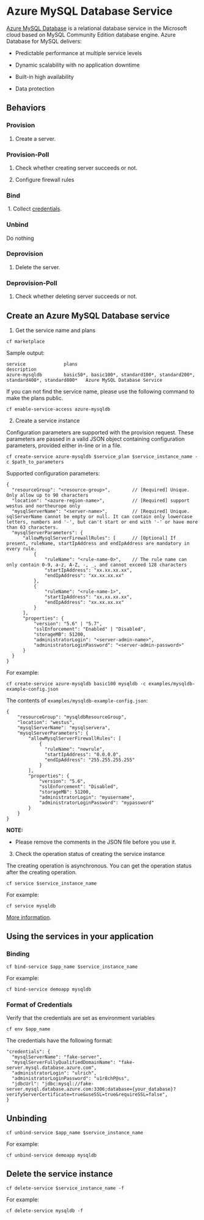 ﻿# Azure MySQL Database Service

[Azure MySQL Database](https://azure.microsoft.com/en-us/services/mysql) is a relational database service in the Microsoft cloud based on MySQL Community Edition database engine. Azure Database for MySQL delivers:

  * Predictable performance at multiple service levels
  
  * Dynamic scalability with no application downtime
  
  * Built-in high availability
  
  * Data protection

## Behaviors

### Provision
  
  1. Create a server.
  
### Provision-Poll
  
  1. Check whether creating server succeeds or not.
  
  2. Configure firewall rules
  
### Bind
  
  1. Collect [credentials](./azure-mysql-db.md#format-of-credentials).
  
### Unbind

  Do nothing
  
### Deprovision

  1. Delete the server.

### Deprovision-Poll

  1. Check whether deleting server succeeds or not.

## Create an Azure MySQL Database service

1. Get the service name and plans

  ```
  cf marketplace
  ```

  Sample output:

  ```
  service              plans                                                                         description
  azure-mysqldb        basic50*, basic100*, standard100*, standard200*, standard400*, standard800*   Azure MySQL Database Service
  ```

  If you can not find the service name, please use the following command to make the plans public.

  ```
  cf enable-service-access azure-mysqldb
  ```

2. Create a service instance

  Configuration parameters are supported with the provision request. These parameters are passed in a valid JSON object containing configuration parameters, provided either in-line or in a file.

  ```
  cf create-service azure-mysqldb $service_plan $service_instance_name -c $path_to_parameters
  ```

  Supported configuration parameters:

  ```
  {
    "resourceGroup": "<resource-group>",        // [Required] Unique. Only allow up to 90 characters
    "location": "<azure-region-name>",          // [Required] support westus and northeurope only
    "mysqlServerName": "<server-name>",         // [Required] Unique. sqlServerName cannot be empty or null. It can contain only lowercase letters, numbers and '-', but can't start or end with '-' or have more than 63 characters. 
    "mysqlServerParameters": {
        "allowMysqlServerFirewallRules": [      // [Optional] If present, ruleName, startIpAddress and endIpAddress are mandatory in every rule.
            {
                "ruleName": "<rule-name-0>",    // The rule name can only contain 0-9, a-z, A-Z, -, _, and cannot exceed 128 characters
                "startIpAddress": "xx.xx.xx.xx",
                "endIpAddress": "xx.xx.xx.xx"
            },
            {
                "ruleName": "<rule-name-1>",
                "startIpAddress": "xx.xx.xx.xx",
                "endIpAddress": "xx.xx.xx.xx"
            }
        ],
        "properties": {
            "version": "5.6" | "5.7",
            "sslEnforcement": "Enabled" | "Disabled",
            "storageMB": 51200,
            "administratorLogin": "<server-admin-name>",
            "administratorLoginPassword": "<server-admin-password>"
        }
    }
  }
  ```

  For example:

  ```
  cf create-service azure-mysqldb basic100 mysqldb -c examples/mysqldb-example-config.json
  ```

  The contents of `examples/mysqldb-example-config.json`:

  ```
  {
      "resourceGroup": "mysqldbResourceGroup",
      "location": "westus",
      "mysqlServerName": "mysqlservera",
      "mysqlServerParameters": {
          "allowMysqlServerFirewallRules": [
              {
                "ruleName": "newrule",
                "startIpAddress": "0.0.0.0",
                "endIpAddress": "255.255.255.255"
              }
          ],
          "properties": {
              "version": "5.6",
              "sslEnforcement": "Disabled",
              "storageMB": 51200,
              "administratorLogin": "myusername",
              "administratorLoginPassword": "mypassword"
          }
      }
  }
  ```

**NOTE:**

  * Please remove the comments in the JSON file before you use it.

3. Check the operation status of creating the service instance

  The creating operation is asynchronous. You can get the operation status after the creating operation.

  ```
  cf service $service_instance_name
  ```

  For example:

  ```
  cf service mysqldb
  ```

[More information](http://docs.cloudfoundry.org/devguide/services/managing-services.html#create).

## Using the services in your application

### Binding

  ```
  cf bind-service $app_name $service_instance_name
  ```

  For example:

  ```
  cf bind-service demoapp mysqldb
  ```

### Format of Credentials

  Verify that the credentials are set as environment variables

  ```
  cf env $app_name
  ```

  The credentials have the following format:

  ```
  "credentials": {
    "mysqlServerName": "fake-server",
    "mysqlServerFullyQualifiedDomainName": "fake-server.mysql.database.azure.com",
    "administratorLogin": "ulrich",
    "administratorLoginPassword": "u1r8chP@ss",
    "jdbcUrl": "jdbc:mysql://fake-server.mysql.database.azure.com:3306;database={your_database}?verifyServerCertificate=true&useSSL=true&requireSSL=false",
  }

  ```
  
## Unbinding

  ```
  cf unbind-service $app_name $service_instance_name
  ```

  For example:

  ```
  cf unbind-service demoapp mysqldb
  ```

## Delete the service instance

  ```
  cf delete-service $service_instance_name -f
  ```

  For example:

  ```
  cf delete-service mysqldb -f
  ```
